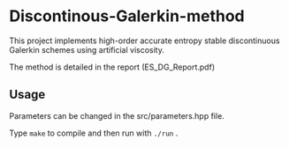 # Discontinous-Galerkin-method

This project implements high-order accurate entropy stable discontinuous Galerkin schemes using artificial viscosity.

The method is detailed in the report (ES_DG_Report.pdf)

## Usage

Parameters can be changed in the src/parameters.hpp file.

Type `make` to compile and then run with `./run` .
